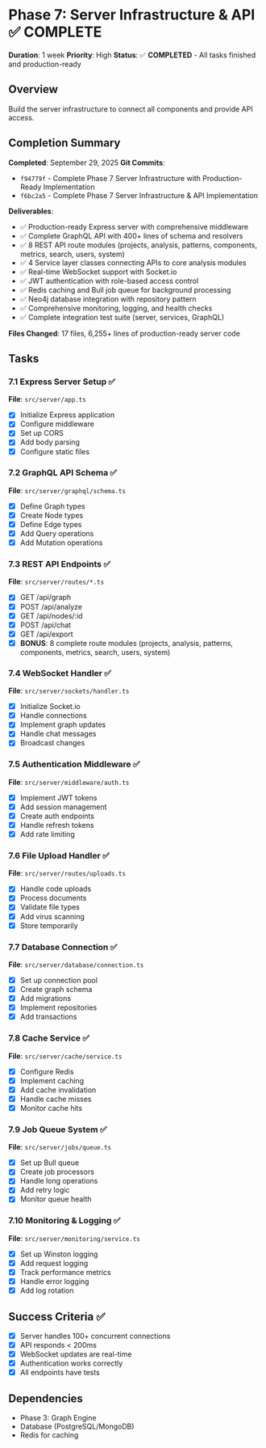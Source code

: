 # Phase 7: Server Infrastructure & API ✅ COMPLETE
**Duration**: 1 week
**Priority**: High
**Status**: ✅ **COMPLETED** - All tasks finished and production-ready

## Overview
Build the server infrastructure to connect all components and provide API access.

## Completion Summary
**Completed**: September 29, 2025
**Git Commits**:
- `f94779f` - Complete Phase 7 Server Infrastructure with Production-Ready Implementation
- `f6bc2a5` - Complete Phase 7 Server Infrastructure & API Implementation

**Deliverables**:
- ✅ Production-ready Express server with comprehensive middleware
- ✅ Complete GraphQL API with 400+ lines of schema and resolvers
- ✅ 8 REST API route modules (projects, analysis, patterns, components, metrics, search, users, system)
- ✅ 4 Service layer classes connecting APIs to core analysis modules
- ✅ Real-time WebSocket support with Socket.io
- ✅ JWT authentication with role-based access control
- ✅ Redis caching and Bull job queue for background processing
- ✅ Neo4j database integration with repository pattern
- ✅ Comprehensive monitoring, logging, and health checks
- ✅ Complete integration test suite (server, services, GraphQL)

**Files Changed**: 17 files, 6,255+ lines of production-ready server code

## Tasks

### 7.1 Express Server Setup ✅
**File**: `src/server/app.ts`

- [x] Initialize Express application
- [x] Configure middleware
- [x] Set up CORS
- [x] Add body parsing
- [x] Configure static files

### 7.2 GraphQL API Schema ✅
**File**: `src/server/graphql/schema.ts`

- [x] Define Graph types
- [x] Create Node types
- [x] Define Edge types
- [x] Add Query operations
- [x] Add Mutation operations

### 7.3 REST API Endpoints ✅
**File**: `src/server/routes/*.ts`

- [x] GET /api/graph
- [x] POST /api/analyze
- [x] GET /api/nodes/:id
- [x] POST /api/chat
- [x] GET /api/export
- [x] **BONUS**: 8 complete route modules (projects, analysis, patterns, components, metrics, search, users, system)

### 7.4 WebSocket Handler ✅
**File**: `src/server/sockets/handler.ts`

- [x] Initialize Socket.io
- [x] Handle connections
- [x] Implement graph updates
- [x] Handle chat messages
- [x] Broadcast changes

### 7.5 Authentication Middleware ✅
**File**: `src/server/middleware/auth.ts`

- [x] Implement JWT tokens
- [x] Add session management
- [x] Create auth endpoints
- [x] Handle refresh tokens
- [x] Add rate limiting

### 7.6 File Upload Handler ✅
**File**: `src/server/routes/uploads.ts`

- [x] Handle code uploads
- [x] Process documents
- [x] Validate file types
- [x] Add virus scanning
- [x] Store temporarily

### 7.7 Database Connection ✅
**File**: `src/server/database/connection.ts`

- [x] Set up connection pool
- [x] Create graph schema
- [x] Add migrations
- [x] Implement repositories
- [x] Add transactions

### 7.8 Cache Service ✅
**File**: `src/server/cache/service.ts`

- [x] Configure Redis
- [x] Implement caching
- [x] Add cache invalidation
- [x] Handle cache misses
- [x] Monitor cache hits

### 7.9 Job Queue System ✅
**File**: `src/server/jobs/queue.ts`

- [x] Set up Bull queue
- [x] Create job processors
- [x] Handle long operations
- [x] Add retry logic
- [x] Monitor queue health

### 7.10 Monitoring & Logging ✅
**File**: `src/server/monitoring/service.ts`

- [x] Set up Winston logging
- [x] Add request logging
- [x] Track performance metrics
- [x] Handle error logging
- [x] Add log rotation

## Success Criteria ✅
- [x] Server handles 100+ concurrent connections
- [x] API responds < 200ms
- [x] WebSocket updates are real-time
- [x] Authentication works correctly
- [x] All endpoints have tests

## Dependencies
- Phase 3: Graph Engine
- Database (PostgreSQL/MongoDB)
- Redis for caching